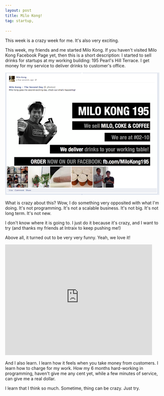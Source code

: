 ```yaml
---
layout: post
title: Milo Kong!
tag: startup,

---
```


This week is a crazy week for me. It's also very exciting.

This week, my friends and me started Milo Kong. If you haven't visited Milo Kong Facebook Page yet, then this is a short description: I started to sell drinks for startups at my working building: 195 Pearl's Hill Terrace. I get money for my service to deliver drinks to customer's office.

<a href="https://www.facebook.com/milokong195/photos_stream">![](/images/2013/milo-kong-fb-screenshot.png)</a>


What is crazy about this? Wow, I do something very opposited with what I'm doing. It's not programming. It's not a scalable business. It's not big. It's not long term. It's not new.

I don't know where it is going to. I just do it because it's crazy, and I want to try (and thanks my friends at Intraix to keep pushing me!)

Above all, it turned out to be very very funny. Yeah, we love it!

<iframe width="480" height="360" src="http://www.youtube-nocookie.com/embed/Gsl2R1AQqPc" frameborder="0" allowfullscreen="yes"></iframe>

And I also learn. I learn how it feels when you take money from customers. I learn how to charge for my work. How my 6 months hard-working in programming, haven't give me any cent yet, while a few minutes of  service, can give me a real dollar.

I learn that I think so much. Sometime, thing can be crazy. Just try.